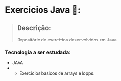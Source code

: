 # Exercicios Java 👾:

> <h2>Descrição:</h2>
> Repositório de exercicios desenvolvidos em Java

### Tecnologia a ser estudada:
+ JAVA
+ + Exercicios basicos de arrays e lopps.
